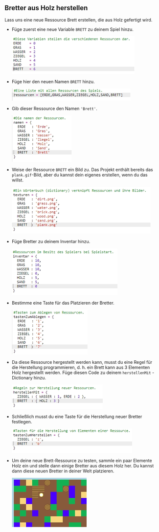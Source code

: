 ## Bretter aus Holz herstellen

Lass uns eine neue Ressource Brett erstellen, die aus Holz gefertigt wird.

+ Füge zuerst eine neue Variable `BRETT` zu deinem Spiel hinzu.
    
    ![screenshot](images/craft-plank-const.png)

+ Füge hier den neuen Namen `BRETT` hinzu.
    
    ![screenshot](images/craft-plank-resources.png)

+ Gib dieser Ressource den Namen `'Brett'`.
    
    ![screenshot](images/craft-plank-names.png)

+ Weise der Ressource `BRETT` ein Bild zu. Das Projekt enthält bereits das `plank.gif`-Bild, aber du kannst dein eigenes erstellen, wenn du das willst.
    
    ![screenshot](images/craft-plank-textures.png)

+ Füge Bretter zu deinem Inventar hinzu.
    
    ![screenshot](images/craft-plank-inventory.png)

+ Bestimme eine Taste für das Platzieren der Bretter.
    
    ![screenshot](images/craft-plank-placekeys.png)

+ Da diese Ressource hergestellt werden kann, musst du eine Regel für die Herstellung programmieren, d. h. ein Brett kann aus 3 Elementen Holz hergestellt werden. Füge diesen Code zu deinem `herstellenMit` -Dictionary hinzu.
    
    ![screenshot](images/craft-plank-crafting.png)

+ Schließlich musst du eine Taste für die Herstellung neuer Bretter festlegen.
    
    ![screenshot](images/craft-plank-craftkeys.png)

+ Um deine neue Brett-Ressource zu testen, sammle ein paar Elemente Holz ein und stelle dann einige Bretter aus diesem Holz her. Du kannst dann diese neuen Bretter in deiner Welt platzieren.
    
    ![screenshot](images/craft-plank-test.png)